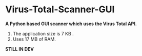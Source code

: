 # Virus-Total-Scanner-GUI

**A Python based GUI scanner which uses the Virus Total API.**
 1. The application size is 7 KB .
 2. Uses 17 MB of RAM.
 
 **STILL IN DEV**

